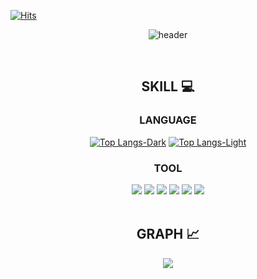 [![Hits](https://hits.seeyoufarm.com/api/count/incr/badge.svg?url=https%3A%2F%2Fgithub.com%2Frafa-e1&count_bg=%2337945F&title_bg=%23000000&icon=apple.svg&icon_color=%23FFFFFF&title=HITS&edge_flat=false)](https://hits.seeyoufarm.com) 

<div align=center>

![header](https://capsule-render.vercel.app/api?type=venom&color=348858&height=300&section=header&text=Code%20with%20Heart.&fontSize=90&fontColor=000000&animation=twinkling)

<br>

## SKILL 💻
### LANGUAGE
[![Top Langs-Dark](https://github-readme-stats.vercel.app/api/top-langs/?username=rafa-e1&layout=compact&theme=vue-dark#gh-dark-mode-only)](https://github.com/anuraghazra/github-readme-stats#gh-dark-mode-only)
[![Top Langs-Light](https://github-readme-stats.vercel.app/api/top-langs/?username=rafa-e1&layout=compact&theme=vue#gh-light-mode-only)](https://github.com/anuraghazra/github-readme-stats#gh-light-mode-only)

### TOOL
<img src="https://img.shields.io/badge/Notion-ffffff?style=flat&logo=notion&logoColor=black" /> 
<img src="https://img.shields.io/badge/Discord-5865F2?style=flat&logo=Discord&logoColor=white" /> 
<img src="https://img.shields.io/badge/Slack-4A154B?style=flat&logo=slack&logoColor=white" />

<img src="https://img.shields.io/badge/Figma-0c0e12?style=flat&logo=figma&logoColor=white" /> 
<img src="https://img.shields.io/badge/Sketch-white?style=flat&logo=Sketch&logoColor=F7B500" /> 

<img src="https://img.shields.io/badge/GitKraken-black?style=flat&logo=gitkraken&logoColor=#179287" />

<br>
<br>

<!--## PINNED 📌
[![Readme Card](https://github-readme-stats.vercel.app/api/pin/?username=rafa-e1&repo=Profile-Settings&theme=vue)](https://github.com/rafa-e1/Profile-Settings)
[![Readme Card](https://github-readme-stats.vercel.app/api/pin/?username=rafa-e1&repo=PastPaper&theme=vue)](https://github.com/rafa-e1/PastPaper)
[![Readme Card](https://github-readme-stats.vercel.app/api/pin/?username=rafa-e1&repo=iNeptune&theme=vue)](https://github.com/rafa-e1/iNeptune)
[![Readme Card](https://github-readme-stats.vercel.app/api/pin/?username=rafa-e1&repo=WhatTheName&theme=vue)](https://github.com/rafa-e1/WhatTheName)

[![](http://mazassumnida.wtf/api/v2/generate_badge?boj=RAFAEL)](https://solved.ac/profile/rafael)
[![](https://github-readme-stats.vercel.app/api?username=rafa-e1&show_icons=true&theme=swift)](https://github.com/rafa-e1/github-readme-stats)-->

## GRAPH 📈
[![](https://github-readme-activity-graph.vercel.app/graph?username=rafa-e1&theme=github-compact&hide_title=true&hide_border=true)](https://github.com/ashutosh00710/github-readme-activity-graph)

</div>
